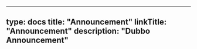 
---
type: docs
title: "Announcement"
linkTitle: "Announcement"
description: "Dubbo Announcement"
---

